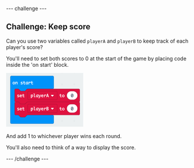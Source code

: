 \--- challenge \---

## Challenge: Keep score

Can you use two variables called `playerA` and `playerB` to keep track of each player's score?

You'll need to set both scores to 0 at the start of the game by placing code inside the 'on start' block.

![截屏](images/reaction-on-start.png)

And add 1 to whichever player wins each round.

You'll also need to think of a way to display the score.

\--- /challenge \---
